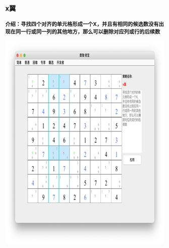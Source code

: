 ## x翼    
### 介绍：寻找四个对齐的单元格形成一个X，并且有相同的候选数没有出现在同一行或同一列的其他地方，那么可以删除对应列或行的后续数     
<img src="picture/x_wing_CN.png" width="825" height="645" >